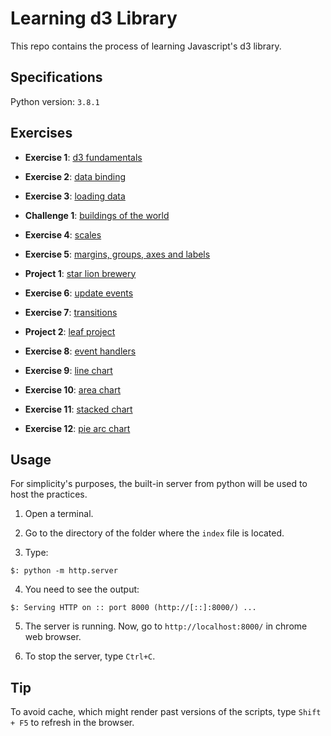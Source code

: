 # Learning d3 Library

This repo contains the process of learning Javascript's d3 library. <br />

## Specifications

Python version: `3.8.1` <br />

## Exercises

- **Exercise 1**: [d3 fundamentals](https://github.com/the-other-mariana/d3-library-learning/tree/master/d3-fundamentals)

- **Exercise 2**: [data binding](https://github.com/the-other-mariana/d3-library-learning/tree/master/data-binding)

- **Exercise 3**: [loading data](https://github.com/the-other-mariana/d3-library-learning/tree/master/loading-data)

- **Challenge 1**: [buildings of the world](https://github.com/the-other-mariana/d3-library-learning/tree/master/challenge-1)

- **Exercise 4**: [scales](https://github.com/the-other-mariana/d3-library-learning/tree/master/scales)

- **Exercise 5**: [margins, groups, axes and labels](https://github.com/the-other-mariana/d3-library-learning/tree/master/margins)

- **Project 1**: [star lion brewery](https://github.com/the-other-mariana/d3-library-learning/tree/master/p1-brewery)

- **Exercise 6**: [update events](https://github.com/the-other-mariana/d3-library-learning/tree/master/update-events)

- **Exercise 7**: [transitions](https://github.com/the-other-mariana/d3-library-learning/tree/master/transitions)

- **Project 2**: [leaf project](https://github.com/the-other-mariana/d3-library-learning/tree/master/p2-leaf-project)

- **Exercise 8**: [event handlers](https://github.com/the-other-mariana/d3-library-learning/tree/master/event-handlers)

- **Exercise 9**: [line chart](https://github.com/the-other-mariana/d3-library-learning/tree/master/line-chart)

- **Exercise 10**: [area chart](https://github.com/the-other-mariana/d3-library-learning/tree/master/area-chart)

- **Exercise 11**: [stacked chart](https://github.com/the-other-mariana/d3-library-learning/tree/master/stacked-chart)

- **Exercise 12**: [pie arc chart](https://github.com/the-other-mariana/d3-library-learning/tree/master/pie-arc-chart)


## Usage

For simplicity's purposes, the built-in server from python will be used to host the practices. <br />

1. Open a terminal. <br />

2. Go to the directory of the folder where the `index` file is located. <br />

3. Type: <br/>
```
$: python -m http.server
```
4. You need to see the output: <br />
```
$: Serving HTTP on :: port 8000 (http://[::]:8000/) ...
```
5. The server is running. Now, go to `http://localhost:8000/` in chrome web browser. <br/>

6. To stop the server, type `Ctrl+C`.

## Tip

To avoid cache, which might render past versions of the scripts, type `Shift + F5` to refresh in the browser. 